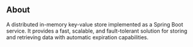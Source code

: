 ## About
A distributed in-memory key-value store implemented as a Spring Boot service. It provides a fast, scalable, and fault-tolerant solution for storing and retrieving data with automatic expiration capabilities.
